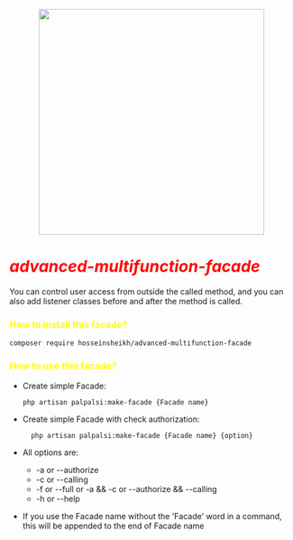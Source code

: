 <p align="center"><a href="https://laravel.com" target="_blank"><img src="https://raw.githubusercontent.com/laravel/art/master/logo-lockup/5%20SVG/2%20CMYK/1%20Full%20Color/laravel-logolockup-cmyk-red.svg" width="400"></a></p>

# <font style='color:red'>***advanced-multifunction-facade***</font>
You can control user access from outside the called method, and you can also add listener classes before and after the method is called.

### <font style='color:yellow'> How to install this facade?</font>
    composer require hosseinsheikh/advanced-multifunction-facade
### <font style='color:yellow'> How to use this facade?</font>
- Create simple Facade:

      php artisan palpalsi:make-facade {Facade name}

- Create simple Facade with check authorization:
        
        php artisan palpalsi:make-facade {Facade name} {option}

- All options are:
  - -a or --authorize
  - -c or --calling
  - -f or --full or -a && -c or --authorize && --calling
  - -h or --help

- If you use the Facade name without the 'Facade' word in a command, this will be appended to the end of Facade name

